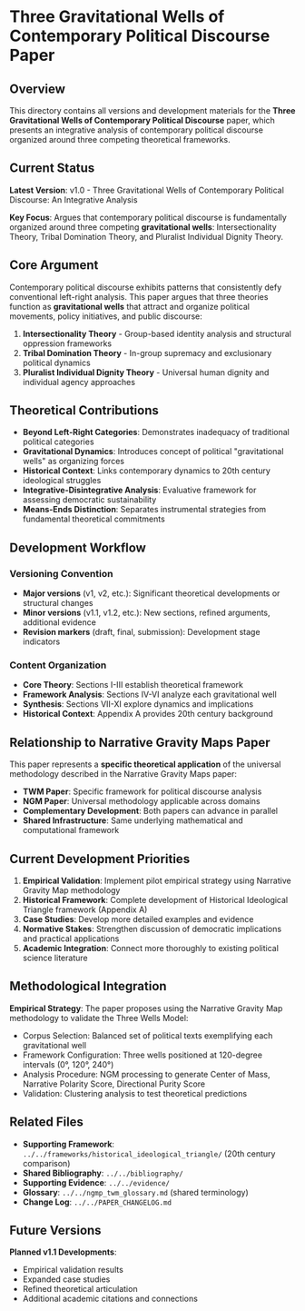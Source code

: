 # Three Gravitational Wells of Contemporary Political Discourse Paper

## Overview

This directory contains all versions and development materials for the **Three Gravitational Wells of Contemporary Political Discourse** paper, which presents an integrative analysis of contemporary political discourse organized around three competing theoretical frameworks.

## Current Status

**Latest Version**: v1.0 - Three Gravitational Wells of Contemporary Political Discourse: An Integrative Analysis

**Key Focus**: Argues that contemporary political discourse is fundamentally organized around three competing **gravitational wells**: Intersectionality Theory, Tribal Domination Theory, and Pluralist Individual Dignity Theory.

## Core Argument

Contemporary political discourse exhibits patterns that consistently defy conventional left-right analysis. This paper argues that three theories function as **gravitational wells** that attract and organize political movements, policy initiatives, and public discourse:

1. **Intersectionality Theory** - Group-based identity analysis and structural oppression frameworks
2. **Tribal Domination Theory** - In-group supremacy and exclusionary political dynamics  
3. **Pluralist Individual Dignity Theory** - Universal human dignity and individual agency approaches

## Theoretical Contributions

- **Beyond Left-Right Categories**: Demonstrates inadequacy of traditional political categories
- **Gravitational Dynamics**: Introduces concept of political "gravitational wells" as organizing forces
- **Historical Context**: Links contemporary dynamics to 20th century ideological struggles
- **Integrative-Disintegrative Analysis**: Evaluative framework for assessing democratic sustainability
- **Means-Ends Distinction**: Separates instrumental strategies from fundamental theoretical commitments

## Development Workflow

### Versioning Convention
- **Major versions** (v1, v2, etc.): Significant theoretical developments or structural changes
- **Minor versions** (v1.1, v1.2, etc.): New sections, refined arguments, additional evidence
- **Revision markers** (draft, final, submission): Development stage indicators

### Content Organization
- **Core Theory**: Sections I-III establish theoretical framework
- **Framework Analysis**: Sections IV-VI analyze each gravitational well
- **Synthesis**: Sections VII-XI explore dynamics and implications
- **Historical Context**: Appendix A provides 20th century background

## Relationship to Narrative Gravity Maps Paper

This paper represents a **specific theoretical application** of the universal methodology described in the Narrative Gravity Maps paper:

- **TWM Paper**: Specific framework for political discourse analysis
- **NGM Paper**: Universal methodology applicable across domains
- **Complementary Development**: Both papers can advance in parallel
- **Shared Infrastructure**: Same underlying mathematical and computational framework

## Current Development Priorities

1. **Empirical Validation**: Implement pilot empirical strategy using Narrative Gravity Map methodology
2. **Historical Framework**: Complete development of Historical Ideological Triangle framework (Appendix A)
3. **Case Studies**: Develop more detailed examples and evidence
4. **Normative Stakes**: Strengthen discussion of democratic implications and practical applications
5. **Academic Integration**: Connect more thoroughly to existing political science literature

## Methodological Integration

**Empirical Strategy**: The paper proposes using the Narrative Gravity Map methodology to validate the Three Wells Model:
- Corpus Selection: Balanced set of political texts exemplifying each gravitational well
- Framework Configuration: Three wells positioned at 120-degree intervals (0°, 120°, 240°)
- Analysis Procedure: NGM processing to generate Center of Mass, Narrative Polarity Score, Directional Purity Score
- Validation: Clustering analysis to test theoretical predictions

## Related Files

- **Supporting Framework**: `../../frameworks/historical_ideological_triangle/` (20th century comparison)
- **Shared Bibliography**: `../../bibliography/`
- **Supporting Evidence**: `../../evidence/`
- **Glossary**: `../../ngmp_twm_glossary.md` (shared terminology)
- **Change Log**: `../../PAPER_CHANGELOG.md`

## Future Versions

**Planned v1.1 Developments**:
- Empirical validation results
- Expanded case studies
- Refined theoretical articulation
- Additional academic citations and connections 